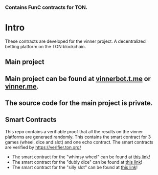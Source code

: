 ### Contains FunC contracts for TON.

# Intro
These contracts are developed for the vinner project.
A decentralized betting platform on the TON blockchain.

## Main project
## Main project can be found at [vinnerbot.t.me](https://t.me/vinnerbot) or [vinner.me](https://www.vinner.me/).
## The source code for the main project is private.

## Smart Contracts
This repo contains a verifiable proof that all the results on the vinner platforms are generaed randomly.
This contains the smart contract for 3 games (wheel, dice and slot) and one echo contract.
The smart contracts are verified by https://verifier.ton.org/

- The smart contract for the "whimsy wheel" can be found at [this link](https://tonscan.org/address/EQBnsBz7Wg8HGmvOHZt8LL92KQERieUo16edwOJg_Rxf3T-R#source)!
- The smart contract for the "dubly dice" can be found at [this link](https://tonscan.org/address/EQBPWeyd4_KwJNRcbT7icpZS6qNdSY_AoCPEl6NjbsmLXZQl#source)!
- The smart contract for the "silly slot" can be found at [this link](https://tonscan.org/address/EQChWNxeBfll7sa-SULIUqHiTHKNgGK_y1MTXg-tM20K8ign#source)!
